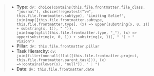 > - **Type**: `dv: choice(contains(this.file.frontmatter.file_class, "journal"), choice(!regextest("\w", this.file.frontmatter.subtype), "Limiting Belief", join(map([this.file.frontmatter.subtype, this.file.frontmatter.type], (x) => upper(substring(x, 0, 1)) + substring(x, 1)), " ")), join(map(split(this.file.frontmatter.type, "_"), (x) => upper(substring(x, 0, 1)) + substring(x, 1)), " ") + " Vision")`
> - **Pillar**: `dv: this.file.frontmatter.pillar`
> - **Task Hierarchy**: `dv: join(filter(nonnull(flat([this.file.frontmatter.project, this.file.frontmatter.parent_task])), (x) =>!contains(lower(x), "null")), " | ")`
> - **Date**: `dv: this.file.frontmatter.date`